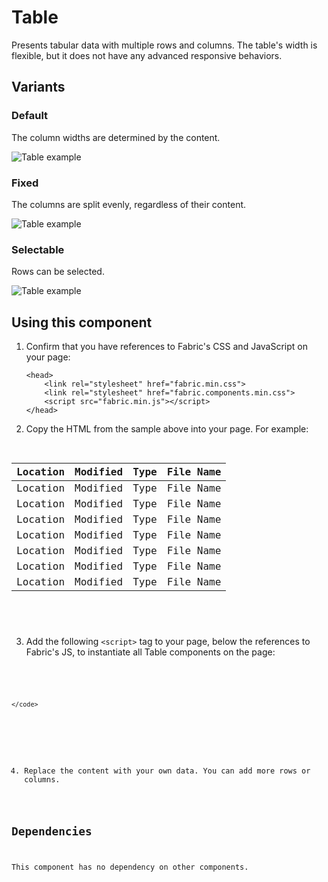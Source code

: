 # Table
Presents tabular data with multiple rows and columns. The table's width is flexible, but it does not have any advanced responsive behaviors.

## Variants

### Default
The column widths are determined by the content.


![Table example](https://raw.githubusercontent.com/OfficeDev/office-ui-fabric-js/master/ghdocs/component_images/Table-default.png)


### Fixed
The columns are split evenly, regardless of their content.


![Table example](https://raw.githubusercontent.com/OfficeDev/office-ui-fabric-js/master/ghdocs/component_images/Table-fixed.png)


### Selectable
Rows can be selected.


![Table example](https://raw.githubusercontent.com/OfficeDev/office-ui-fabric-js/master/ghdocs/component_images/Table-selectable.png)


## Using this component
1. Confirm that you have references to Fabric's CSS and JavaScript on your page:
    ```
    <head>
        <link rel="stylesheet" href="fabric.min.css">
        <link rel="stylesheet" href="fabric.components.min.css">
        <script src="fabric.min.js"></script>
    </head>
    ```
2. Copy the HTML from the sample above into your page. For example:

<pre>
    <code>
<table class="ms-Table">
  <thead>
    <tr>
        <th>Location</th>
        <th>Modified</th>
        <th>Type</th>
        <th>File Name</th>
    </tr>
  </thead>
  <tbody>
      <tr>
          <td>Location</td>
          <td>Modified</td>
          <td>Type</td>
          <td>File Name</td>
      </tr>
      <tr>
          <td>Location</td>
          <td>Modified</td>
          <td>Type</td>
          <td>File Name</td>
      </tr>
      <tr>
          <td>Location</td>
          <td>Modified</td>
          <td>Type</td>
          <td>File Name</td>
      </tr>
      <tr>
          <td>Location</td>
          <td>Modified</td>
          <td>Type</td>
          <td>File Name</td>
      </tr>
      <tr>
          <td>Location</td>
          <td>Modified</td>
          <td>Type</td>
          <td>File Name</td>
      </tr>
      <tr>
          <td>Location</td>
          <td>Modified</td>
          <td>Type</td>
          <td>File Name</td>
      </tr>
      <tr>
          <td>Location</td>
          <td>Modified</td>
          <td>Type</td>
          <td>File Name</td>
      </tr>
  </tbody>
</table>

    </code>
</pre>

3. Add the following `<script>` tag to your page, below the references to Fabric's JS, to instantiate all Table components on the page:

<pre>
    <code>
 <script type="text/javascript">
    var TableElements = document.querySelectorAll(".ms-Table");
    for(var i = 0; i < TableElements.length; i++) {
        new fabric['Table'](TableElements[i]);
    }
</script>

    </code>
</pre>

4. Replace the content with your own data. You can add more rows or columns.

## Dependencies
This component has no dependency on other components.



